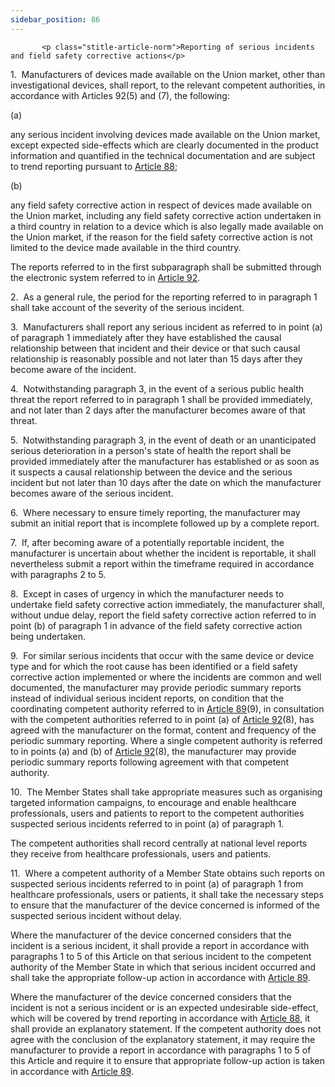 ```yaml
---
sidebar_position: 86
---
```

           <p class="stitle-article-norm">Reporting of serious incidents and field safety corrective actions</p>
   <p class="norm">1.&nbsp;&nbsp;Manufacturers of devices made available
 on the Union market, other than investigational devices, shall report, 
to the relevant competent authorities, in accordance with 
Articles&nbsp;92(5) and (7), the following:</p>
   <div class="grid-container grid-list">
      <div class="list grid-list-column-1">
         <span>(a)&nbsp;</span>
      </div>
      <div class="grid-list-column-2">
         <p class="norm">any serious incident involving devices made 
available on the Union market, except expected side-effects which are 
clearly documented in the product information and quantified in the 
technical documentation and are subject to trend reporting pursuant to 
<a href='../CHAPTER VII/Article 88 - Trend reporting'> Article 88</a>;</p>
      </div>
   </div>
   <div class="grid-container grid-list">
      <div class="list grid-list-column-1">
         <span>(b)&nbsp;</span>
      </div>
      <div class="grid-list-column-2">
         <p class="norm">any field safety corrective action in respect 
of devices made available on the Union market, including any field 
safety corrective action undertaken in a third country in relation to a 
device which is also legally made available on the Union market, if the 
reason for the field safety corrective action is not limited to the 
device made available in the third country.</p>
      </div>
   </div>
   <p class="norm">The reports referred to in the first 
subparagraph&nbsp;shall be submitted through the electronic system 
referred to in <a href='../CHAPTER VII/Article 92 - Electronic system on vigilance and on postmarket surveillance'> Article 92</a>.</p>
   <p class="norm">2.&nbsp;&nbsp;As a general rule, the period for the 
reporting referred to in paragraph&nbsp;1 shall take account of the 
severity of the serious incident.</p>
   <p class="norm">3.&nbsp;&nbsp;Manufacturers shall report any serious 
incident as referred to in point&nbsp;(a) of paragraph&nbsp;1 
immediately after they have established the causal relationship between 
that incident and their device or that such causal relationship is 
reasonably possible and not later than 15&nbsp;days after they become 
aware of the incident.</p>
   <p class="norm">4.&nbsp;&nbsp;Notwithstanding paragraph&nbsp;3, in 
the event of a serious public health threat the report referred to in 
paragraph&nbsp;1 shall be provided immediately, and not later than 2 
days after the manufacturer becomes aware of that threat.</p>
   <p class="norm">5.&nbsp;&nbsp;Notwithstanding paragraph&nbsp;3, in 
the event of death or an unanticipated serious deterioration in a 
person's state of health the report shall be provided immediately after 
the manufacturer has established or as soon as it suspects a causal 
relationship between the device and the serious incident but not later 
than 10 days after the date on which the manufacturer becomes aware of 
the serious incident.</p>
   <p class="norm">6.&nbsp;&nbsp;Where necessary to ensure timely 
reporting, the manufacturer may submit an initial report that is 
incomplete followed up by a complete report.</p>
   <p class="norm">7.&nbsp;&nbsp;If, after becoming aware of a 
potentially reportable incident, the manufacturer is uncertain about 
whether the incident is reportable, it shall nevertheless submit a 
report within the timeframe required in accordance with 
paragraphs&nbsp;2 to 5.</p>
   <p class="norm">8.&nbsp;&nbsp;Except in cases of urgency in which the
 manufacturer needs to undertake field safety corrective action 
immediately, the manufacturer shall, without undue delay, report the 
field safety corrective action referred to in point&nbsp;(b) of 
paragraph&nbsp;1 in advance of the field safety corrective action being 
undertaken.</p>
   <p class="norm">9.&nbsp;&nbsp;For similar serious incidents that 
occur with the same device or device type and for which the root cause 
has been identified or a field safety corrective action implemented or 
where the incidents are common and well documented, the manufacturer may
 provide periodic summary reports instead of individual serious incident
 reports, on condition that the coordinating competent authority 
referred to in <a href='../CHAPTER VII/Article 89 - Analysis of serious incidents and field safety corrective actions'> Article 89</a>(9), in consultation with the competent 
authorities referred to in point&nbsp;(a) of <a href='../CHAPTER VII/Article 92 - Electronic system on vigilance and on postmarket surveillance'> Article 92</a>(8), has 
agreed with the manufacturer on the format, content and frequency of the
 periodic summary reporting. Where a single competent authority is 
referred to in points (a) and (b) of <a href='../CHAPTER VII/Article 92 - Electronic system on vigilance and on postmarket surveillance'> Article 92</a>(8), the 
manufacturer may provide periodic summary reports following agreement 
with that competent authority.</p>
   <p class="norm">10.&nbsp;&nbsp;The Member&nbsp;States shall take 
appropriate measures such as organising targeted information campaigns, 
to encourage and enable healthcare professionals, users and patients to 
report to the competent authorities suspected serious incidents referred
 to in point&nbsp;(a) of paragraph&nbsp;1.</p>
   <p class="norm">The competent authorities shall record centrally at 
national level reports they receive from healthcare professionals, users
 and patients.</p>
   <p class="norm">11.&nbsp;&nbsp;Where a competent authority of a 
Member&nbsp;State obtains such reports on suspected serious incidents 
referred to in point&nbsp;(a) of paragraph&nbsp;1 from healthcare 
professionals, users or patients, it shall take the necessary steps to 
ensure that the manufacturer of the device concerned is informed of the 
suspected serious incident without delay.</p>
   <p class="norm">Where the manufacturer of the device concerned 
considers that the incident is a serious incident, it shall provide a 
report in accordance with paragraphs 1 to 5 of this Article&nbsp;on that
 serious incident to the competent authority of the Member&nbsp;State in
 which that serious incident occurred and shall take the appropriate 
follow-up action in accordance with <a href='../CHAPTER VII/Article 89 - Analysis of serious incidents and field safety corrective actions'> Article 89</a>.</p>
   <p class="norm">Where the manufacturer of the device concerned 
considers that the incident is not a serious incident or is an expected 
undesirable side-effect, which will be covered by trend reporting in 
accordance with <a href='../CHAPTER VII/Article 88 - Trend reporting'> Article 88</a>, it shall provide an explanatory 
statement. If the competent authority does not agree with the conclusion
 of the explanatory statement, it may require the manufacturer to 
provide a report in accordance with paragraphs 1 to 5 of this 
Article&nbsp;and require it to ensure that appropriate follow-up action 
is taken in accordance with <a href='../CHAPTER VII/Article 89 - Analysis of serious incidents and field safety corrective actions'> Article 89</a>.</p>